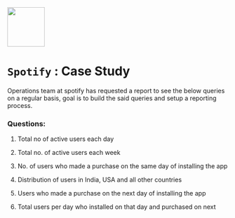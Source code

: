 <img src="https://upload.wikimedia.org/wikipedia/commons/thumb/1/19/Spotify_logo_without_text.svg/2048px-Spotify_logo_without_text.svg.png" width=85 height=90>

# `Spotify` : Case Study

Operations team at spotify has requested a report to see the below queries on a regular basis, goal is to build the said queries and setup a reporting process.

### Questions:
1. Total no of active users each day


2. Total no. of active users each week


3. No. of users who made a purchase on the same day of installing the app


4. Distribution of users in India, USA and all other countries


5. Users who made a purchase on the next day of installing the app


6. Total users per day who installed on that day and purchased on next
